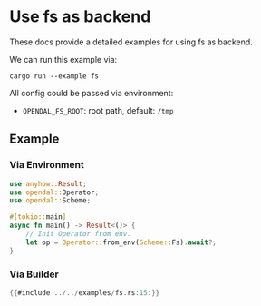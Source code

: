 # Use fs as backend

These docs provide a detailed examples for using fs as backend.

We can run this example via:

```shell
cargo run --example fs
```

All config could be passed via environment:

- `OPENDAL_FS_ROOT`: root path, default: `/tmp`

## Example

### Via Environment

```rust
use anyhow::Result;
use opendal::Operator;
use opendal::Scheme;

#[tokio::main]
async fn main() -> Result<()> {
    // Init Operator from env.
    let op = Operator::from_env(Scheme::Fs).await?;
}
```

### Via Builder

```rust
{{#include ../../examples/fs.rs:15:}}
```
